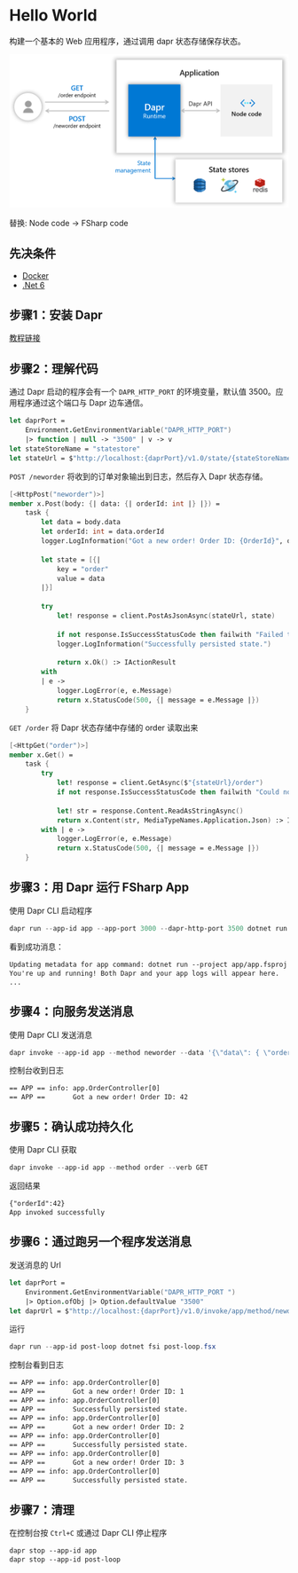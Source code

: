 # Hello World

构建一个基本的 Web 应用程序，通过调用 dapr 状态存储保存状态。

![Architecture Diagram](https://raw.githubusercontent.com/dapr/quickstarts/v1.0.0/hello-world/img/Architecture_Diagram.png)

替换: Node code -> FSharp code

## 先决条件
- [Docker](https://docs.docker.com/)
- [.Net 6](https://dotnet.microsoft.com/)

## 步骤1：安装 Dapr
[教程链接](https://docs.dapr.io/getting-started/install-dapr/)

## 步骤2：理解代码
通过 Dapr 启动的程序会有一个 `DAPR_HTTP_PORT` 的环境变量，默认值 3500。应用程序通过这个端口与 Dapr 边车通信。
```fsharp
let daprPort =
    Environment.GetEnvironmentVariable("DAPR_HTTP_PORT")
    |> function | null -> "3500" | v -> v
let stateStoreName = "statestore"
let stateUrl = $"http://localhost:{daprPort}/v1.0/state/{stateStoreName}"
```

`POST /neworder` 将收到的订单对象输出到日志，然后存入 Dapr 状态存储。
```fsharp
[<HttpPost("neworder")>]
member x.Post(body: {| data: {| orderId: int |} |}) =
    task {
        let data = body.data
        let orderId: int = data.orderId
        logger.LogInformation("Got a new order! Order ID: {OrderId}", orderId)

        let state = [{|
            key = "order"
            value = data
        |}]

        try
            let! response = client.PostAsJsonAsync(stateUrl, state)

            if not response.IsSuccessStatusCode then failwith "Failed to persist state."
            logger.LogInformation("Successfully persisted state.")

            return x.Ok() :> IActionResult
        with
        | e ->
            logger.LogError(e, e.Message)
            return x.StatusCode(500, {| message = e.Message |})
    }
```

`GET /order` 将 Dapr 状态存储中存储的 order 读取出来
```fsharp
[<HttpGet("order")>]
member x.Get() = 
    task {
        try
            let! response = client.GetAsync($"{stateUrl}/order")
            if not response.IsSuccessStatusCode then failwith "Could not get state."

            let! str = response.Content.ReadAsStringAsync()
            return x.Content(str, MediaTypeNames.Application.Json) :> IActionResult
        with | e ->
            logger.LogError(e, e.Message)
            return x.StatusCode(500, {| message = e.Message |})
    }
```

## 步骤3：用 Dapr 运行 FSharp App
使用 Dapr CLI 启动程序
```ps1
dapr run --app-id app --app-port 3000 --dapr-http-port 3500 dotnet run -- --project app/app.fsproj
```

看到成功消息：
```
Updating metadata for app command: dotnet run --project app/app.fsproj
You're up and running! Both Dapr and your app logs will appear here.
...
```

## 步骤4：向服务发送消息

使用 Dapr CLI 发送消息
```ps1
dapr invoke --app-id app --method neworder --data '{\"data\": { \"orderId\": \"42\" } }'
```

控制台收到日志
```
== APP == info: app.OrderController[0]
== APP ==       Got a new order! Order ID: 42
```

## 步骤5：确认成功持久化

使用 Dapr CLI 获取
```ps1
dapr invoke --app-id app --method order --verb GET
```

返回结果
```
{"orderId":42}
App invoked successfully
```

## 步骤6：通过跑另一个程序发送消息
发送消息的 Url
```fsharp
let daprPort =
    Environment.GetEnvironmentVariable("DAPR_HTTP_PORT ")
    |> Option.ofObj |> Option.defaultValue "3500"
let daprUrl = $"http://localhost:{daprPort}/v1.0/invoke/app/method/neworder"
```

运行
```ps1
dapr run --app-id post-loop dotnet fsi post-loop.fsx
```

控制台看到日志
```
== APP == info: app.OrderController[0]
== APP ==       Got a new order! Order ID: 1
== APP == info: app.OrderController[0]
== APP ==       Successfully persisted state.
== APP == info: app.OrderController[0]
== APP ==       Got a new order! Order ID: 2
== APP == info: app.OrderController[0]
== APP ==       Successfully persisted state.
== APP == info: app.OrderController[0]
== APP ==       Got a new order! Order ID: 3
== APP == info: app.OrderController[0]
== APP ==       Successfully persisted state.
```

## 步骤7：清理
在控制台按 `Ctrl+C` 或通过 Dapr CLI 停止程序
```
dapr stop --app-id app
dapr stop --app-id post-loop
```
